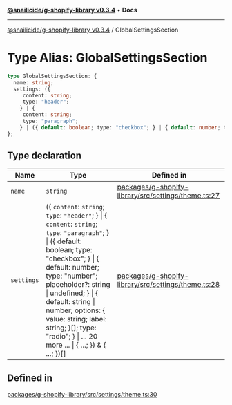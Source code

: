 [**@snailicide/g-shopify-library v0.3.4**](../README.md) • **Docs**

---

[@snailicide/g-shopify-library v0.3.4](../README.md) / GlobalSettingsSection

# Type Alias: GlobalSettingsSection

```ts
type GlobalSettingsSection: {
  name: string;
  settings: ({
     content: string;
     type: "header";
    } | {
     content: string;
     type: "paragraph";
    } | ({ default: boolean; type: "checkbox"; } | { default: number; type: "number"; placeholder?: string | undefined; } | { default: string | number; options: { value: string; label: string; }[]; type: "radio"; } | ... 20 more ... | { ...; }) & { ...; })[];
};
```

## Type declaration

| Name       | Type                                                                                                                                                                                                                                                                                                                                                                           | Defined in                                                                                                                                                              |
| ---------- | ------------------------------------------------------------------------------------------------------------------------------------------------------------------------------------------------------------------------------------------------------------------------------------------------------------------------------------------------------------------------------ | ----------------------------------------------------------------------------------------------------------------------------------------------------------------------- |
| `name`     | `string`                                                                                                                                                                                                                                                                                                                                                                       | [packages/g-shopify-library/src/settings/theme.ts:27](https://github.com/gbtunney/snailicide-monorepo/blob/master/packages/g-shopify-library/src/settings/theme.ts#L27) |
| `settings` | (\{ `content`: `string`; `type`: `"header"`; } \| \{ `content`: `string`; `type`: `"paragraph"`; } \| (\{ default: boolean; type: "checkbox"; } \| \{ default: number; type: "number"; placeholder?: string \| undefined; } \| \{ default: string \| number; options: \{ value: string; label: string; }\[]; type: "radio"; } \| ... 20 more ... \| \{ ...; }) & \{ ...; })\[] | [packages/g-shopify-library/src/settings/theme.ts:28](https://github.com/gbtunney/snailicide-monorepo/blob/master/packages/g-shopify-library/src/settings/theme.ts#L28) |

## Defined in

[packages/g-shopify-library/src/settings/theme.ts:30](https://github.com/gbtunney/snailicide-monorepo/blob/master/packages/g-shopify-library/src/settings/theme.ts#L30)
